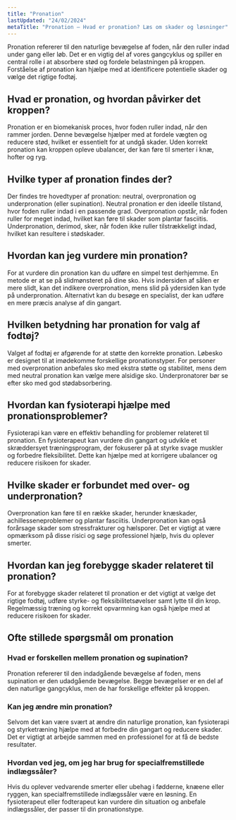 ```yaml
---
title: "Pronation"
lastUpdated: "24/02/2024"
metaTitle: "Pronation – Hvad er pronation? Læs om skader og løsninger"
---
```


Pronation refererer til den naturlige bevægelse af foden, når den ruller indad under gang eller løb. Det er en vigtig del af vores gangcyklus og spiller en central rolle i at absorbere stød og fordele belastningen på kroppen. Forståelse af pronation kan hjælpe med at identificere potentielle skader og vælge det rigtige fodtøj.

## Hvad er pronation, og hvordan påvirker det kroppen?

Pronation er en biomekanisk proces, hvor foden ruller indad, når den rammer jorden. Denne bevægelse hjælper med at fordele vægten og reducere stød, hvilket er essentielt for at undgå skader. Uden korrekt pronation kan kroppen opleve ubalancer, der kan føre til smerter i knæ, hofter og ryg.

## Hvilke typer af pronation findes der?

Der findes tre hovedtyper af pronation: neutral, overpronation og underpronation (eller supination). Neutral pronation er den ideelle tilstand, hvor foden ruller indad i en passende grad. Overpronation opstår, når foden ruller for meget indad, hvilket kan føre til skader som plantar fasciitis. Underpronation, derimod, sker, når foden ikke ruller tilstrækkeligt indad, hvilket kan resultere i stødskader.

## Hvordan kan jeg vurdere min pronation?

For at vurdere din pronation kan du udføre en simpel test derhjemme. En metode er at se på slidmønsteret på dine sko. Hvis indersiden af sålen er mere slidt, kan det indikere overpronation, mens slid på ydersiden kan tyde på underpronation. Alternativt kan du besøge en specialist, der kan udføre en mere præcis analyse af din gangart.

## Hvilken betydning har pronation for valg af fodtøj?

Valget af fodtøj er afgørende for at støtte den korrekte pronation. Løbesko er designet til at imødekomme forskellige pronationstyper. For personer med overpronation anbefales sko med ekstra støtte og stabilitet, mens dem med neutral pronation kan vælge mere alsidige sko. Underpronatorer bør se efter sko med god stødabsorbering.

## Hvordan kan fysioterapi hjælpe med pronationsproblemer?

Fysioterapi kan være en effektiv behandling for problemer relateret til pronation. En fysioterapeut kan vurdere din gangart og udvikle et skræddersyet træningsprogram, der fokuserer på at styrke svage muskler og forbedre fleksibilitet. Dette kan hjælpe med at korrigere ubalancer og reducere risikoen for skader.

## Hvilke skader er forbundet med over- og underpronation?

Overpronation kan føre til en række skader, herunder knæskader, achillesseneproblemer og plantar fasciitis. Underpronation kan også forårsage skader som stressfrakturer og hælsporer. Det er vigtigt at være opmærksom på disse risici og søge professionel hjælp, hvis du oplever smerter.

## Hvordan kan jeg forebygge skader relateret til pronation?

For at forebygge skader relateret til pronation er det vigtigt at vælge det rigtige fodtøj, udføre styrke- og fleksibilitetsøvelser samt lytte til din krop. Regelmæssig træning og korrekt opvarmning kan også hjælpe med at reducere risikoen for skader.

## Ofte stillede spørgsmål om pronation

### Hvad er forskellen mellem pronation og supination?

Pronation refererer til den indadgående bevægelse af foden, mens supination er den udadgående bevægelse. Begge bevægelser er en del af den naturlige gangcyklus, men de har forskellige effekter på kroppen.

### Kan jeg ændre min pronation?

Selvom det kan være svært at ændre din naturlige pronation, kan fysioterapi og styrketræning hjælpe med at forbedre din gangart og reducere skader. Det er vigtigt at arbejde sammen med en professionel for at få de bedste resultater.

### Hvordan ved jeg, om jeg har brug for specialfremstillede indlægssåler?

Hvis du oplever vedvarende smerter eller ubehag i fødderne, knæene eller ryggen, kan specialfremstillede indlægssåler være en løsning. En fysioterapeut eller fodterapeut kan vurdere din situation og anbefale indlægssåler, der passer til din pronationstype.